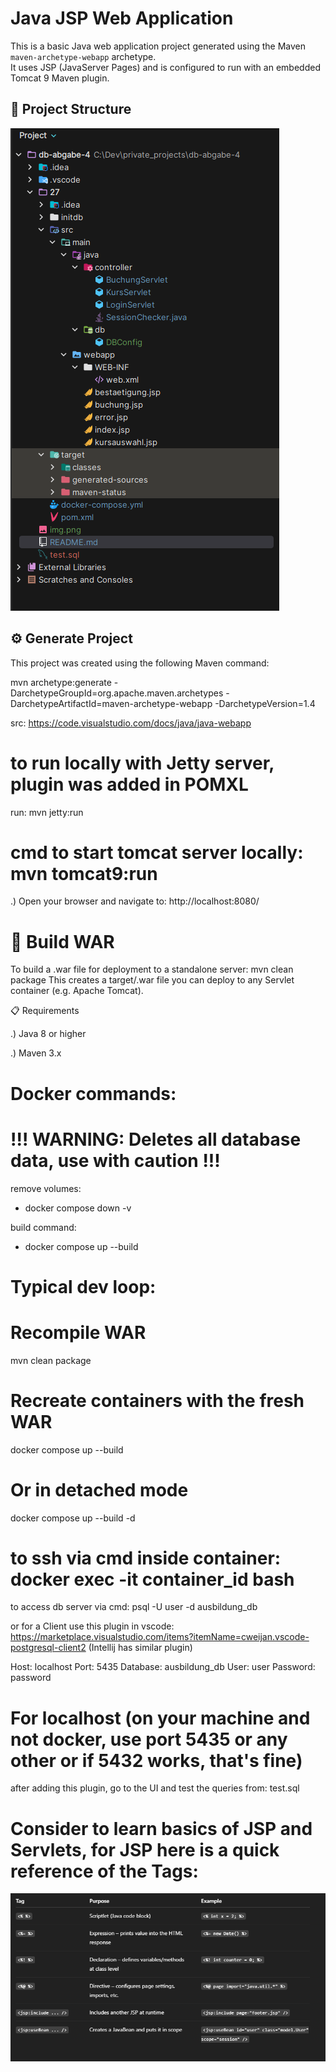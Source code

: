 # Java JSP Web Application

This is a basic Java web application project generated using the Maven `maven-archetype-webapp` archetype.  
It uses JSP (JavaServer Pages) and is configured to run with an embedded Tomcat 9 Maven plugin.

## 📁 Project Structure

![img_1.png](img_1.png)

## ⚙️ Generate Project

This project was created using the following Maven command:

mvn archetype:generate -DarchetypeGroupId=org.apache.maven.archetypes -DarchetypeArtifactId=maven-archetype-webapp -DarchetypeVersion=1.4

src: https://code.visualstudio.com/docs/java/java-webapp


# to run locally with Jetty server, plugin was added in POMXL
run: mvn jetty:run


# cmd to start tomcat server locally: mvn tomcat9:run

.) Open your browser and navigate to: http://localhost:8080/


# 🧱 Build WAR

To build a .war file for deployment to a standalone server:
mvn clean package
This creates a target/<artifactId>.war file you can deploy to any Servlet container (e.g. Apache Tomcat).

📋 Requirements

.) Java 8 or higher

.) Maven 3.x


# Docker commands: 

# !!! WARNING: Deletes all database data, use with caution !!!

remove volumes:
* docker compose down -v

build command: 
* docker compose up --build

# #########################################################################################
# Typical dev loop: 

# Recompile WAR
mvn clean package

# Recreate containers with the fresh WAR
docker compose up --build

# Or in detached mode
docker compose up --build -d


# to ssh via cmd inside container: docker exec -it container_id bash

to access db server via cmd: psql -U user -d ausbildung_db

or for a Client use this plugin in vscode: https://marketplace.visualstudio.com/items?itemName=cweijan.vscode-postgresql-client2
(Intellij has similar plugin)

Host: localhost
Port: 5435
Database: ausbildung_db
User: user
Password: password

# For localhost (on your machine and not docker, use port 5435 or any other or if 5432 works, that's fine)

after adding this plugin, go to the UI and test the queries from: test.sql 


# Consider to learn basics of JSP and Servlets, for JSP here is a quick reference of the Tags: 

![img.png](img.png)

